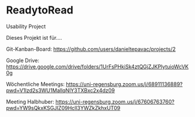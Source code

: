 # ReadytoRead
Usability Project

Dieses Projekt ist für....

Git-Kanban-Board: https://github.com/users/danieltepavac/projects/2

Google Drive: https://drive.google.com/drive/folders/1UrFsPHkiSk4ztQGjZJKPlytuioWcVK0g

Wöchentliche Meetings: https://uni-regensburg.zoom.us/j/68911136889?pwd=V1lzd2s3WU1MallqNlY3TXBxc2x4dz09

Meeting Halbhuber: https://uni-regensburg.zoom.us/j/67606763760?pwd=YW9sQkxKSGJIZ09Hcll3YWZkZkhxUT09

